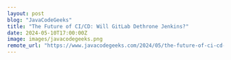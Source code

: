 ```yaml
---
layout: post
blog: "JavaCodeGeeks"
title: "The Future of CI/CD: Will GitLab Dethrone Jenkins?"
date: 2024-05-10T17:00:00Z
image: images/javacodegeeks.png
remote_url: "https://www.javacodegeeks.com/2024/05/the-future-of-ci-cd-will-gitlab-dethrone-jenkins.html"
---
```

